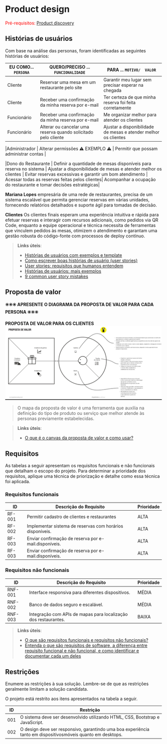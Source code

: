 # Product design

<span style="color:red">Pré-requisitos: <a href="02-Product-discovery.md"> Product discovery</a></span>







## Histórias de usuários

Com base na análise das personas, foram identificadas as seguintes histórias de usuários:

|EU COMO... `PERSONA`| QUERO/PRECISO ... `FUNCIONALIDADE` |PARA ... `MOTIVO/  VALOR`                 |
|--------------------|------------------------------------|----------------------------------------|
|Cliente| Reservar uma mesa em um restaurante pelo site|  Garantir meu lugar sem precisar esperar na chegada               |
|Cliente| Receber uma confirmação da minha reserva por e-mail |   Ter certeza de que minha reserva foi feita corretamente              |
| Funcionário| Receber uma confirmação da minha reserva por e-mail |    Me organizar melhor para atender os clientes              | 
| Funcionário| Alterar ou cancelar uma reserva quando solicitado pelo cliente |   Ajustar a disponibilidade de mesas e atender melhor os clientes        | 
 
|Administrador       | Alterar permissões        ⚠️ EXEMPLO ⚠️         | Permitir que possam administrar contas |

|Dono do Restaurante |  Definir a quantidade de mesas disponíveis para reserva no sistema |   Ajustar a disponibilidade de mesas e atender melhor os clientes        |  Evitar reservas excessivas e garantir um bom atendimento | Acessar todas as reservas feitas pelos clientes| Acompanhar a ocupação do restaurante e tomar decisões estratégicas|
 






**Mariana Lopes**  empresária de uma rede de restaurantes, precisa de um sistema escalável que permita gerenciar reservas em várias unidades, fornecendo relatórios detalhados e suporte ágil para tomadas de decisão. 

**Clientes** Os clientes finais esperam uma experiência intuitiva e rápida para efetuar reservas e interagir com recursos adicionais, como pedidos via QR Code, enquanto a equipe operacional e técnica necessita de ferramentas que vinculem pedidos às mesas, otimizem o atendimento e garantam uma gestão robusta do código-fonte com processos de deploy contínuo.

> **Links úteis**:
> - [Histórias de usuários com exemplos e template](https://www.atlassian.com/br/agile/project-management/user-stories)
> - [Como escrever boas histórias de usuário (user stories)](https://medium.com/vertice/como-escrever-boas-users-stories-hist%C3%B3rias-de-usu%C3%A1rios-b29c75043fac)
> - [User stories: requisitos que humanos entendem](https://www.luiztools.com.br/post/user-stories-descricao-de-requisitos-que-humanos-entendem/)
> - [Histórias de usuários: mais exemplos](https://www.reqview.com/doc/user-stories-example.html)
> - [9 common user story mistakes](https://airfocus.com/blog/user-story-mistakes/)


## Proposta de valor



**✳️✳️✳️ APRESENTE O DIAGRAMA DA PROPOSTA DE VALOR PARA CADA PERSONA ✳️✳️✳️**

**PROPOSTA DE VALOR PARA OS CLIENTES**
![Images](images/Proposta%20de%20Valor.png)



>
> O mapa da proposta de valor é uma ferramenta que auxilia na definição do tipo de produto ou serviço que melhor atende às personas previamente estabelecidas.


> **Links úteis**:
> - [O que é o canvas da proposta de valor e como usar?](https://www.youtube.com/watch?v=Iqb-8Q_eiiA)

## Requisitos

As tabelas a seguir apresentam os requisitos funcionais e não funcionais que detalham o escopo do projeto. Para determinar a prioridade dos requisitos, aplique uma técnica de priorização e detalhe como essa técnica foi aplicada.

### Requisitos funcionais

| ID     | Descrição do Requisito                                   | Prioridade |
| ------ | ---------------------------------------------------------- | ---------- |
| RF-001 | Permitir cadastro de clientes e restaurantes |         ALTA       |
| RF-002 | Implementar sistema de reservas com horários disponíveis. | ALTA     |
| RF-003 | Enviar confirmação de reserva por e-mail.disponíveis. | ALTA     |
| RF-003 | Enviar confirmação de reserva por e-mail.disponíveis. | ALTA   |

### Requisitos não funcionais

| ID      | Descrição do Requisito                                                              | Prioridade |
| ------- | ------------------------------------------------------------------------------------- | ---------- |
| RNF-001 | Interface responsiva para diferentes dispositivos.| MÉDIA     |
| RNF-002 | Banco de dados seguro e escalável.| MÉDIA     |
| RNF-003 |Integração com APIs de mapas para localização dos restaurantes.| BAIXA      |

>

> **Links úteis**:
> - [O que são requisitos funcionais e requisitos não funcionais?](https://codificar.com.br/requisitos-funcionais-nao-funcionais/)
> - [Entenda o que são requisitos de software, a diferença entre requisito funcional e não funcional, e como identificar e documentar cada um deles](https://analisederequisitos.com.br/requisitos-funcionais-e-requisitos-nao-funcionais-o-que-sao/)


## Restrições

Enumere as restrições à sua solução. Lembre-se de que as restrições geralmente limitam a solução candidata.

O projeto está restrito aos itens apresentados na tabela a seguir.

|ID| Restrição                                             |
|--|-------------------------------------------------------|
|001|  O sistema deve ser desenvolvido utilizando HTML, CSS, Bootstrap e JavaScript.| 
|002| O design deve ser responsivo, garantindo uma boa experiência tanto em dispositivosmóveis quanto em desktops.  |
